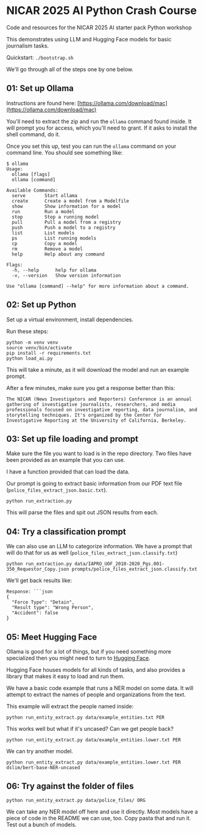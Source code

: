 # NICAR 2025 AI Python Crash Course

Code and resources for the NICAR 2025 AI starter pack Python workshop

This demonstrates using LLM and Hugging Face models for basic journalism tasks.

Quickstart: `./bootstrap.sh`

We'll go through all of the steps one by one below.

## 01: Set up Ollama

Instructions are found here: [https://ollama.com/download/mac](https://ollama.com/download/mac)

You'll need to extract the zip and run the `ollama` command found inside. It will prompt you for access, which you'll need to grant. If it asks to install the shell command, do it.

Once you set this up, test you can run the `ollama` command on your command line. You should see something like:

```
$ ollama
Usage:
  ollama [flags]
  ollama [command]

Available Commands:
  serve       Start ollama
  create      Create a model from a Modelfile
  show        Show information for a model
  run         Run a model
  stop        Stop a running model
  pull        Pull a model from a registry
  push        Push a model to a registry
  list        List models
  ps          List running models
  cp          Copy a model
  rm          Remove a model
  help        Help about any command

Flags:
  -h, --help      help for ollama
  -v, --version   Show version information

Use "ollama [command] --help" for more information about a command.
```

## 02: Set up Python

Set up a virtual environment, install dependencies.

Run these steps:

```
python -m venv venv
source venv/bin/activate
pip install -r requirements.txt
python load_ai.py
```

This will take a minute, as it will download the model and run an example prompt.

After a few minutes, make sure you get a response better than this:

```
The NICAR (News Investigators and Reporters) Conference is an annual gathering of investigative journalists, researchers, and media professionals focused on investigative reporting, data journalism, and storytelling techniques. It's organized by the Center for Investigative Reporting at the University of California, Berkeley.
```

## 03: Set up file loading and prompt

Make sure the file you want to load is in the repo directory. Two files have been provided as an example that you can use.

I have a function provided that can load the data.

Our prompt is going to extract basic information from our PDF text file (`police_files_extract_json.basic.txt`).

```
python run_extraction.py
```

This will parse the files and spit out JSON results from each.

## 04: Try a classification prompt

We can also use an LLM to categorize information. We have a prompt that will do that for us as well (`police_files_extract_json.classify.txt`)

```
python run_extraction.py data/IAPRO_UOF_2010-2020_Pgs.001-350_Requestor_Copy.json prompts/police_files_extract_json.classify.txt
```

We'll get back results like:

```
Response: ```json
{
  "Force Type": "Detain",
  "Result type": "Wrong Person",
  "Accident": false
}
```

## 05: Meet Hugging Face

Ollama is good for a lot of things, but if you need something more specialized then you might need to turn to [Hugging Face](https://huggingface.co/models).

Hugging Face houses models for all kinds of tasks, and also provides a library that makes it easy to load and run them.

We have a basic code example that runs a NER model on some data. It will attempt to extract the names of people and organizations from the text.

This example will extract the people named inside:

```
python run_entity_extract.py data/example_entities.txt PER
```

This works well but what if it's uncased? Can we get people back?

```
python run_entity_extract.py data/example_entities.lower.txt PER
```

We can try another model.

```
python run_entity_extract.py data/example_entities.lower.txt PER dslim/bert-base-NER-uncased
```


## 06: Try against the folder of files

```
python run_entity_extract.py data/police_files/ ORG
```

We can take any NER model off here and use it directly. Most models have a piece of code in the README we can use, too. Copy pasta that and run it. Test out a bunch of models.

